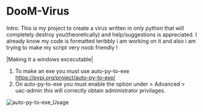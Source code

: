 # DooM-Virus
Intro:
This is my project to create a virus written in only python that will completely destroy you(theoretically) and help/suggestions is appreciated.
I already know my code is formatted teribbly i am working on it and also i am trying to make my script very noob friendly !


|Making it a windows excecutable|
1) To make an exe you must use auto-py-to-exe https://pypi.org/project/auto-py-to-exe/
2) On auto-py-to-exe you must enable the option under > Advanced > uac-admin this will correctly obtain administrator privilages.

![auto-py-to-exe_Usage](https://user-images.githubusercontent.com/111704953/194864233-b0e184c3-8814-4fe2-acdd-22132045a52f.png)

